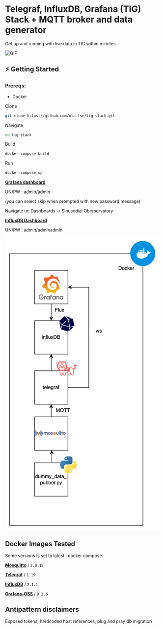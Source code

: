 # Telegraf, InfluxDB, Grafana (TIG) Stack + MQTT broker and data generator

Get up and running with live data in TIG within minutes.

![GIF](./docs/dash_midQ.gif "gif")

## ⚡️ Getting Started

### Prereqs: 
* Docker

Clone

```bash
git clone https://github.com/ola-tse/tig-stack.git
```

Navigate

```bash
cd tig-stack
```

Build
```bash
docker-compose build
```

Run
```bash
docker-compose up
```


[**Grafana dashboard**](http://localhost:3000)

UN/PW : admin/admin

(you can select skip when prompted with new password message)

Navigate to: Dashboards -> Sinusodial Oberservatory

[**InfluxDB Dashboard**](http://localhost:8086) 

UN/PW : admin/adminadmin

![Components](./docs/arch.svg "Components")

## Docker Images Tested
Some versions is set to latest i docker compose.

[**Mosquitto**]() / `2.0.15` 

[**Telegraf**](http://hub.docker.com/_/telegraf) / `1.19`

[**InfluxDB**](http://hub.docker.com/_/influxdb) / `2.1.1`

[**Grafana-OSS**](https://hub.docker.com/r/grafana/grafana-oss) / `9.2.6` 



## Antipattern disclaimers

Exposed tokens, hardcoded host references, plug and pray db migration
